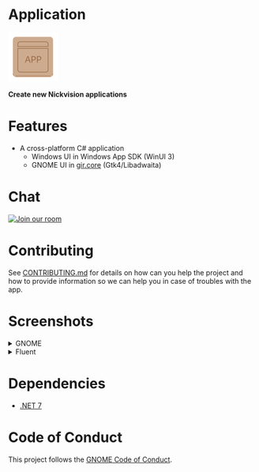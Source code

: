 # Application
<img src="NickvisionApplication.Shared/Resources/org.nickvision.application.png" width="100" height="100"/>

 **Create new Nickvision applications**

# Features
- A cross-platform C# application
  - Windows UI in Windows App SDK (WinUI 3)
  - GNOME UI in [gir.core](https://gircore.github.io/) (Gtk4/Libadwaita)

# Chat
<a href='https://matrix.to/#/#nickvision:matrix.org'><img width='140' alt='Join our room' src='https://user-images.githubusercontent.com/17648453/196094077-c896527d-af6d-4b43-a5d8-e34a00ffd8f6.png'/></a>

# Contributing

See [CONTRIBUTING.md](CONTRIBUTING.md) for details on how can you help the project and how to provide information so we can help you in case of troubles with the app.


# Screenshots

<details>
 <summary>GNOME</summary>

 ![GNOMELight](NickvisionMoney.GNOME/Screenshots/Light.png)
 ![GNOMEDark](NickvisionMoney.GNOME/Screenshots/Dark.png)
</details>

<details>
 <summary>Fluent</summary>

 ![GNOMELight](NickvisionMoney.Fluent/Screenshots/Light.png)
 ![GNOMEDark](NickvisionMoney.Fluent/Screenshots/Dark.png)
</details>

# Dependencies
- [.NET 7](https://dotnet.microsoft.com/en-us/)

# Code of Conduct

This project follows the [GNOME Code of Conduct](https://wiki.gnome.org/Foundation/CodeOfConduct).
